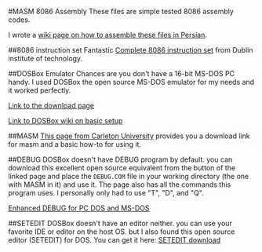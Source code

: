 #MASM 8086 Assembly
These files are simple tested 8086 assembly codes. 

I wrote a [wiki page on how to assemble these files in Persian](https://github.com/mohsend/Magnificent-University-Projects/wiki/assembly).

##8086 instruction set
Fantastic [Complete 8086 instruction set](http://www.electronics.dit.ie/staff/tscarff/8086_instruction_set/8086_instruction_set.html) from Dublin institute of technology.

##DOSBox Emulator
Chances are you don't have a 16-bit MS-DOS PC handy. I used DOSBox the open source MS-DOS emulator for my needs and it worked perfectly.

[Link to the download page](http://www.dosbox.com/download.php?main=1)

[Link to DOSBox wiki on basic setup](http://www.dosbox.com/wiki/Basic_Setup_and_Installation_of_DosBox)

##MASM
[This page from Carleton University](http://www.scs.carleton.ca/sivarama/asm_book_web/free_MASM.html) provides you a download link for masm and a basic how-to for using it.

##DEBUG
DOSBox doesn't have DEBUG program by default. you can download this excellent open source equivalent from the button of the linked page and place the ```DEBUG.COM``` file in your working directory (the one with MASM in it) and use it. 
The page also has all the commands this program uses. I personally only had to use "T", "D", and "Q".

[Enhanced DEBUG for PC DOS and MS-DOS](https://sites.google.com/site/pcdosretro/enhdebug) 

##SETEDIT
DOSBox doesn't have an editor neither. 
you can use your favorite IDE or editor on the host OS.
but I also found this open source editor (SETEDIT) for DOS. You can get it here: [SETEDIT download](http://setedit.sourceforge.net/#download)
